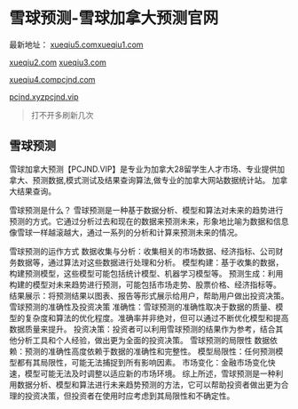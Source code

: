 # 雪球预测-雪球加拿大预测官网

最新地址：
[xueqiu5.com](http://www.xueqiu5.com)[xueqiu1.com](http://www.xueqiu1.com)

[xueqiu2.com](http://www.xueqiu2.com) [xueqiu3.com](http://www.xueqiu3.com)

[xueqiu4.com](http://www.xueqiu4.com)[pcjnd.com](https://www.pcjnd.com)

[pcjnd.xyz](https://www.pcjnd.xyz)[pcjnd.vip](https://www.pcjnd.vip)
> 打不开多刷新几次

## 雪球预测

雪球加拿大预测【PCJND.VIP】是专业为加拿大28留学生人才市场、专业提供加拿大、预测数据,模式测试及结果查询算法,做专业的加拿大网站数据统计站。
加拿大结果查询。


雪球预测是什么？
‌雪球预测是一种基于数据分析、模型和算法对未来的趋势进行预测的方式。它通过分析过去和现在的数据来预测未来，形象地比喻为数据和信息像雪球一样越滚越大，通过一系列的分析和计算来预测未来的情况。

雪球预测的运作方式
数据收集与分析：收集相关的市场数据、经济指标、公司财务数据等，通过算法对这些数据进行处理和分析。
模型构建：基于收集的数据，构建预测模型，这些模型可能包括统计模型、机器学习模型等。
预测生成：利用构建的模型对未来趋势进行预测，可能包括市场走势、股票价格、经济指标等。
结果展示：将预测结果以图表、报告等形式展示给用户，帮助用户做出投资决策。
雪球预测的准确性及投资决策
准确性：雪球预测的准确性取决于数据的质量、模型的复杂度和算法的优化程度。准确率并非绝对，但可以通过不断优化模型和提高数据质量来提升。
投资决策：投资者可以利用雪球预测的结果作为参考，结合其他分析工具和个人经验，做出更为全面的投资决策。
雪球预测的局限性
数据依赖：预测的准确性高度依赖于数据的准确性和完整性。
模型局限性：任何预测模型都有其局限性，可能无法捕捉到所有影响因素。
市场变化：金融市场变化快速，模型可能无法及时调整以适应新的市场环境。
综上所述，雪球预测是一种利用数据分析、模型和算法进行未来趋势预测的方法，它可以帮助投资者做出更为合理的投资决策，但投资者在使用时应考虑到其局限性和不确定性。‌
